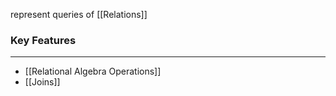 
represent queries of [[Relations]]
### Key Features
---
- [[Relational Algebra Operations]]
- [[Joins]]